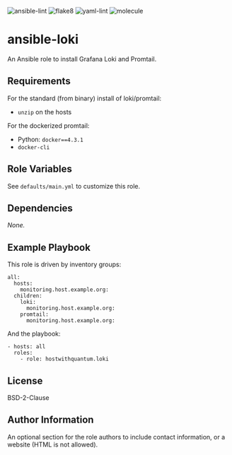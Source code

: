 ![ansible-lint](https://github.com/hostwithquantum/ansible-loki/workflows/ansible-lint/badge.svg) ![flake8](https://github.com/hostwithquantum/ansible-loki/workflows/flake8/badge.svg) ![yaml-lint](https://github.com/hostwithquantum/ansible-loki/workflows/yaml-lint/badge.svg) ![molecule](https://github.com/hostwithquantum/ansible-loki/workflows/molecule/badge.svg)

# ansible-loki

An Ansible role to install Grafana Loki and Promtail.

Requirements
------------

For the standard (from binary) install of loki/promtail:

 - `unzip` on the hosts

For the dockerized promtail:

  - Python: `docker==4.3.1`
  - `docker-cli`

Role Variables
--------------

See `defaults/main.yml` to customize this role.

Dependencies
------------

_None._

Example Playbook
----------------

This role is driven by inventory groups:

```
all:
  hosts:
    monitoring.host.example.org:
  children:
    loki:
      monitoring.host.example.org:
    promtail:
      monitoring.host.example.org:
```

And the playbook:

```
- hosts: all
  roles:
    - role: hostwithquantum.loki
```

License
-------

BSD-2-Clause

Author Information
------------------

An optional section for the role authors to include contact information, or a website (HTML is not allowed).
